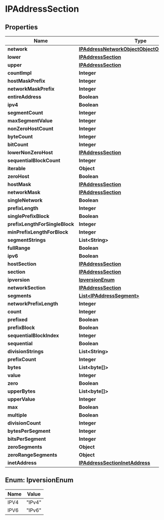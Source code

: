 

# IPAddressSection


## Properties

| Name | Type | Description | Notes |
|------------ | ------------- | ------------- | -------------|
|**network** | [**IPAddressNetworkObjectObjectObjectObjectObject**](IPAddressNetworkObjectObjectObjectObjectObject.md) |  |  [optional] |
|**lower** | [**IPAddressSection**](IPAddressSection.md) |  |  [optional] |
|**upper** | [**IPAddressSection**](IPAddressSection.md) |  |  [optional] |
|**countImpl** | **Integer** |  |  [optional] |
|**hostMaskPrefix** | **Integer** |  |  [optional] |
|**networkMaskPrefix** | **Integer** |  |  [optional] |
|**entireAddress** | **Boolean** |  |  [optional] |
|**ipv4** | **Boolean** |  |  [optional] |
|**segmentCount** | **Integer** |  |  [optional] |
|**maxSegmentValue** | **Integer** |  |  [optional] |
|**nonZeroHostCount** | **Integer** |  |  [optional] |
|**byteCount** | **Integer** |  |  [optional] |
|**bitCount** | **Integer** |  |  [optional] |
|**lowerNonZeroHost** | [**IPAddressSection**](IPAddressSection.md) |  |  [optional] |
|**sequentialBlockCount** | **Integer** |  |  [optional] |
|**iterable** | **Object** |  |  [optional] |
|**zeroHost** | **Boolean** |  |  [optional] |
|**hostMask** | [**IPAddressSection**](IPAddressSection.md) |  |  [optional] |
|**networkMask** | [**IPAddressSection**](IPAddressSection.md) |  |  [optional] |
|**singleNetwork** | **Boolean** |  |  [optional] |
|**prefixLength** | **Integer** |  |  [optional] |
|**singlePrefixBlock** | **Boolean** |  |  [optional] |
|**prefixLengthForSingleBlock** | **Integer** |  |  [optional] |
|**minPrefixLengthForBlock** | **Integer** |  |  [optional] |
|**segmentStrings** | **List&lt;String&gt;** |  |  [optional] |
|**fullRange** | **Boolean** |  |  [optional] |
|**ipv6** | **Boolean** |  |  [optional] |
|**hostSection** | [**IPAddressSection**](IPAddressSection.md) |  |  [optional] |
|**section** | [**IPAddressSection**](IPAddressSection.md) |  |  [optional] |
|**ipversion** | [**IpversionEnum**](#IpversionEnum) |  |  [optional] |
|**networkSection** | [**IPAddressSection**](IPAddressSection.md) |  |  [optional] |
|**segments** | [**List&lt;IPAddressSegment&gt;**](IPAddressSegment.md) |  |  [optional] |
|**networkPrefixLength** | **Integer** |  |  [optional] |
|**count** | **Integer** |  |  [optional] |
|**prefixed** | **Boolean** |  |  [optional] |
|**prefixBlock** | **Boolean** |  |  [optional] |
|**sequentialBlockIndex** | **Integer** |  |  [optional] |
|**sequential** | **Boolean** |  |  [optional] |
|**divisionStrings** | **List&lt;String&gt;** |  |  [optional] |
|**prefixCount** | **Integer** |  |  [optional] |
|**bytes** | **List&lt;byte[]&gt;** |  |  [optional] |
|**value** | **Integer** |  |  [optional] |
|**zero** | **Boolean** |  |  [optional] |
|**upperBytes** | **List&lt;byte[]&gt;** |  |  [optional] |
|**upperValue** | **Integer** |  |  [optional] |
|**max** | **Boolean** |  |  [optional] |
|**multiple** | **Boolean** |  |  [optional] |
|**divisionCount** | **Integer** |  |  [optional] |
|**bytesPerSegment** | **Integer** |  |  [optional] |
|**bitsPerSegment** | **Integer** |  |  [optional] |
|**zeroSegments** | **Object** |  |  [optional] |
|**zeroRangeSegments** | **Object** |  |  [optional] |
|**inetAddress** | [**IPAddressSectionInetAddress**](IPAddressSectionInetAddress.md) |  |  [optional] |



## Enum: IpversionEnum

| Name | Value |
|---- | -----|
| IPV4 | &quot;IPv4&quot; |
| IPV6 | &quot;IPv6&quot; |




